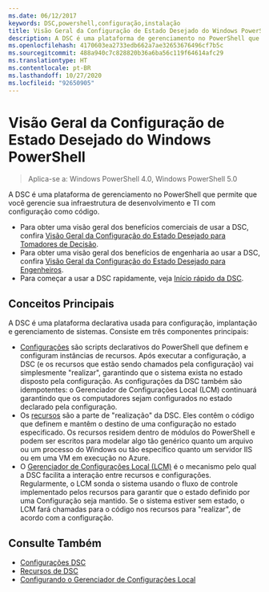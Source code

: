 ```yaml
---
ms.date: 06/12/2017
keywords: DSC,powershell,configuração,instalação
title: Visão Geral da Configuração de Estado Desejado do Windows PowerShell
description: A DSC é uma plataforma de gerenciamento no PowerShell que permite que você gerencie sua infraestrutura de desenvolvimento e TI com configuração como código.
ms.openlocfilehash: 4170603ea2733edb662a7ae32653676496cf7b5c
ms.sourcegitcommit: 488a940c7c828820b36a6ba56c119f64614afc29
ms.translationtype: HT
ms.contentlocale: pt-BR
ms.lasthandoff: 10/27/2020
ms.locfileid: "92650905"
---
```

# <a name="windows-powershell-desired-state-configuration-overview"></a>Visão Geral da Configuração de Estado Desejado do Windows PowerShell

> Aplica-se a: Windows PowerShell 4.0, Windows PowerShell 5.0

A DSC é uma plataforma de gerenciamento no PowerShell que permite que você gerencie sua infraestrutura de desenvolvimento e TI com configuração como código.

- Para obter uma visão geral dos benefícios comerciais de usar a DSC, confira [Visão Geral da Configuração do Estado Desejado para Tomadores de Decisão](decisionMaker.md).
- Para obter uma visão geral dos benefícios de engenharia ao usar a DSC, confira [Visão Geral da Configuração do Estado Desejado para Engenheiros](DscForEngineers.md).
- Para começar a usar a DSC rapidamente, veja [Início rápido da DSC](../quickstarts/website-quickstart.md).

## <a name="key-concepts"></a>Conceitos Principais

A DSC é uma plataforma declarativa usada para configuração, implantação e gerenciamento de sistemas. Consiste em três componentes principais:

- [Configurações](../configurations/configurations.md) são scripts declarativos do PowerShell que definem e configuram instâncias de recursos. Após executar a configuração, a DSC (e os recursos que estão sendo chamados pela configuração) vai simplesmente "realizar", garantindo que o sistema exista no estado disposto pela configuração. As configurações da DSC também são idempotentes: o Gerenciador de Configurações Local (LCM) continuará garantindo que os computadores sejam configurados no estado declarado pela configuração.
- Os [recursos](../resources/resources.md) são a parte de "realização" da DSC. Eles contêm o código que definem e mantêm o destino de uma configuração no estado especificado. Os recursos residem dentro de módulos do PowerShell e podem ser escritos para modelar algo tão genérico quanto um arquivo ou um processo do Windows ou tão específico quanto um servidor IIS ou em uma VM em execução no Azure.
- O [Gerenciador de Configurações Local (LCM)](../managing-nodes/metaConfig.md) é o mecanismo pelo qual a DSC facilita a interação entre recursos e configurações. Regularmente, o LCM sonda o sistema usando o fluxo de controle implementado pelos recursos para garantir que o estado definido por uma Configuração seja mantido. Se o sistema estiver sem estado, o LCM fará chamadas para o código nos recursos para "realizar", de acordo com a configuração.

## <a name="see-also"></a>Consulte Também

- [Configurações DSC](../configurations/configurations.md)
- [Recursos de DSC](../resources/resources.md)
- [Configurando o Gerenciador de Configurações Local](../managing-nodes/metaConfig.md)
